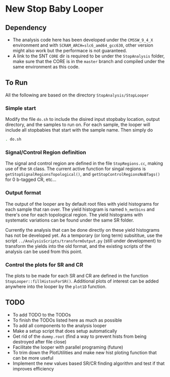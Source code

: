 # New Stop Baby Looper

## Dependency
* The analysis code here has been developed under the `CMSSW_9_4_X` environment and with `SCRAM_ARCH=slc6_amd64_gcc630`,
  other version might also work but the performace is not guaranteed.
* A link to the SNT `CORE` dir is required to be under the `StopAnalysis` folder, make sure that the CORE is in the `master` 
  branch and compiled under the same environment as this code.
  
## To Run
All the following are based on the directory `StopAnalysis/StopLooper`
### Simple start
Modify the file `do.sh` to include the disired input stopbaby location, output directory, and the samples to run on. For each sample, the looper will 
include all stopbabies that start with the sample name.
Then simply do
``` bash
. do.sh
```

### Signal/Control Region definition
The signal and control region are defined in the file `StopRegions.cc`, making use of the `SR` class.
The current active function for singal regions is `getStopSignalRegionsTopological()`, and `getStopControlRegionsNoBTags()` for 0 b-tagged CR, etc...

### Output format
The output of the looper are by default root files with yield histograms for each sample that ran over.
The yield histogram is named `h_metbins` and there's one for each topological region. 
The yield histograms with systematic variations can be found under the same SR folder.

Currently the analysis that can be done directly on these yield histograms has not be developed yet. 
As a temporary (or long term) subsititue, use the script `../AnalysisScripts/transformOutput.py` (still under development)
to transform the yields into the old format, and the existing scripts of the analysis can be used from this point.

### Control the plots for SR and CR
The plots to be made for each SR and CR are defined in the function `StopLooper::fillHistosForSR()`. 
Additional plots of interest can be added anywhere into the looper by the `plot1D` function.

## TODO
* To add TODO to the TODOs
* To finish the TODOs listed here as much as possible
* To add all components to the analysis looper
* Make a setup script that does setup automatically
* Get rid of the `dummy.root` (find a way to prevent hists from being destroyed after file close)
* Facilitate the looper with parallel programing (future)
* To trim down the PlotUtilities and make new hist ploting function that can be more useful
* Implement the new values based SR/CR finding algorithm and test if that improves efficiency
